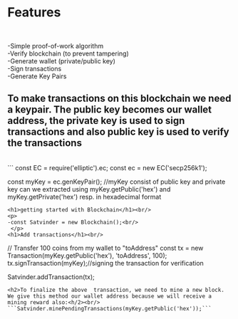 <h1>Features</h1><br/>
<p>
-Simple proof-of-work algorithm<br/>
-Verify blockchain (to prevent tampering)<br/>
-Generate wallet (private/public key)<br/>
-Sign transactions<br/>
-Generate Key Pairs<br/>
 </p>
<h2>To make transactions on this blockchain we need a keypair. The public key becomes our wallet address, the private key is used to sign transactions and also public key is used to verify the transactions</h2><br/>
```
const EC = require('elliptic').ec;
const ec = new EC('secp256k1');

const myKey = ec.genKeyPair();
//myKey consist of public key  and private key can we extracted using myKey.getPublic('hex') and myKey.getPrivate('hex') resp. in hexadecimal format
```
<h1>getting started with Blockchain</h1><br/>
<p>
-const Satvinder = new Blockchain();<br/>
 </p>
<h1>Add transactions</h1><br/>
```
// Transfer 100 coins from my wallet to "toAddress"
const tx = new Transaction(myKey.getPublic('hex'), 'toAddress', 100);
tx.signTransaction(myKey);//signing the transaction for verification

Satvinder.addTransaction(tx);
```
<h2>To finalize the above  transaction, we need to mine a new block. We give this method our wallet address because we will receive a mining reward also:<h/2><br/>
```Satvinder.minePendingTransactions(myKey.getPublic('hex'));```

